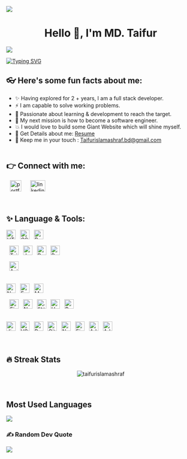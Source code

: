 <img src="https://www.meshdex.com/wp-content/uploads/2018/07/web.gif"><br/>


<h1 align="center">Hello 👋, I'm MD. Taifur</h1>

[![](https://visitcount.itsvg.in/api?id=TaifurIslamAshraf&icon=4&color=0)](https://visitcount.itsvg.in)
<br>

[![Typing SVG](https://readme-typing-svg.herokuapp.com?font=Roboto&size=40&vCenter=true&height=60&lines=A+Full+Stack+Developer;A+React+JS+Developer;A+MERN+Stack+Developer)](https://git.io/typing-svg)

## 👓 Here's some fun facts about me:

- ✨ Having explored for 2 + years, I am a full stack developer.
- ⚡️ I am capable to solve working problems.
- 💫 Passionate about learning & development to reach the target.
- 🚀 My next mission is how to become a software engineer.
- 💥 I would love to build some Giant Website which will shine myself.
- 📝 Get Details about me: [Resume](https://drive.google.com/file/d/1ACkQAuLQJIatCcC5DbcbtIiE7y73vMMu/view)
- 💬 Keep me in your touch : Taifurislamashraf.bd@gmail.com
  <br><br>

## 👉 Connect with me:

<p align="left">
    <a style="margin: 0 10px" href="https://taifurdev.netlify.app/" target="blank" title="Portfolio"><img align="center" src="https://avatars.githubusercontent.com/u/91811028?v=4" alt="portfolio" height="30" width="30" /></a>
    <a style="margin: 0 10px" href="https://www.linkedin.com/in/mdtaifur/" target="blank"><img align="center" src="https://raw.githubusercontent.com/rahuldkjain/github-profile-readme-generator/master/src/images/icons/Social/linked-in-alt.svg" alt="linkedin" height="30" width="40" /></a>
    <!-- <a href="https://twitter.com/itsproali" target="blank"><img align="center" src="https://raw.githubusercontent.com/rahuldkjain/github-profile-readme-generator/master/src/images/icons/Social/twitter.svg" alt="twitter" height="30" width="40" /></a> -->
    <!-- <a style="margin: 0 10px" href="https://fb.com/itsproali" target="blank"><img align="center" src="https://raw.githubusercontent.com/rahuldkjain/github-profile-readme-generator/master/src/images/icons/Social/facebook.svg" alt="facebook" height="30" width="40" /></a>
    <a style="margin: 0 10px" href="https://instagram.com/itsproali" target="blank"><img align="center" src="https://raw.githubusercontent.com/rahuldkjain/github-profile-readme-generator/master/src/images/icons/Social/instagram.svg" alt="instagram" height="30" width="40" /></a> -->
</p><br>

## ✨ Language & Tools:

<p align="left">

<!-- Front End -->
<img src="https://img.shields.io/badge/HTML-282C34?logo=html5&logoColor=E34F26" alt="HTML logo" title="HTML" height="25" />
&nbsp;
<img src="https://img.shields.io/badge/CSS-282C34?logo=css3&logoColor=1572B6" alt="CSS logo" title="CSS" height="25" />
&nbsp;
<img src="https://img.shields.io/badge/Bootstrap-282C34?logo=bootstrap&logoColor=7952B3" alt="Bootstrap logo" title="Bootstrap" height="25" />

&nbsp;
<img src="https://img.shields.io/badge/Tailwind CSS-282C34?logo=tailwindcss&logoColor=06B6D4" alt="Tailwind CSS logo" title="Tailwind CSS" height="25" />
&nbsp;
<img src="https://img.shields.io/badge/JavaScript-282C34?logo=javascript&logoColor=F7DF1E" alt="JavaScript logo" title="JavaScript" height="25" />
&nbsp;
<img src="https://img.shields.io/badge/React JS-282C34?logo=react&logoColor=61DAFB" alt="React JS logo" title="React JS" height="25" />
&nbsp;
<img src="https://img.shields.io/badge/Redux-282C34?logo=redux&logoColor=764ABC" alt="Redux logo" title="Redux" height="25" />

&nbsp;
<img src="https://img.shields.io/badge/Axios-282C34?logo=axios&logoColor=5A29E4" alt="Axios logo" title="Axios" height="25" />

<br>

<!-- Back End -->
<img src="https://img.shields.io/badge/Node JS-282C34?logo=node.js&logoColor=339933" alt="Node JS logo" title="Node JS" height="25" />
&nbsp;
<img src="https://img.shields.io/badge/Express JS-282C34?logo=express&logoColor=000000" alt="Express JS logo" title="Express JS" height="25" />
&nbsp;
<img src="https://img.shields.io/badge/MongoDB-282C34?logo=mongodb&logoColor=47A248" alt="MongoDB logo" title="MongoDB" height="25" />

&nbsp;
<img src="https://img.shields.io/badge/Firebase-282C34?logo=firebase&logoColor=FFCA28" alt="Firebase logo" title="Firebase" height="25" />
&nbsp;
<img src="https://img.shields.io/badge/Nodemon-282C34?logo=nodemon&logoColor=76D04B" alt="Nodemon logo" title="Nodemon" height="25" />
&nbsp;
<img src="https://img.shields.io/badge/.ENV-282C34?logo=dotenv&logoColor=ECD53F" alt=".ENV logo" title=".ENV" height="25" />
&nbsp;
<img src="https://img.shields.io/badge/Heroku-282C34?logo=heroku&logoColor=430098" alt="Heroku logo" title="Heroku" height="25" />
&nbsp;
<img src="https://img.shields.io/badge/Render-282C34?logo=render&logoColor=46E3B7" alt="Render logo" title="Render" height="25" />

<br>

<!-- Tools -->
<img src="https://img.shields.io/badge/Jira-282C34?logo=jira&logoColor=0052CC" alt="Jira logo" title="Jira" height="25" />
&nbsp;
<img src="https://img.shields.io/badge/VS Code-282C34?logo=visual studio code&logoColor=007ACC" alt="VS Code logo" title="VS Code" height="25" />
&nbsp;
<img src="https://img.shields.io/badge/Postman-282C34?logo=postman&logoColor=FF6C37" alt="Postman logo" title="Postman" height="25" />
&nbsp;
<img src="https://img.shields.io/badge/Git-282C34?logo=git&logoColor=F05032" alt="Git logo" title="Git" height="25" />
&nbsp;
<img src="https://img.shields.io/badge/Netlify-282C34?logo=netlify&logoColor=00C7B7" alt="Netlify logo" title="Netlify" height="25" />
&nbsp;
<img src="https://img.shields.io/badge/Figma-282C34?logo=figma&logoColor=F24E1E" alt="Figma logo" title="Figma" height="25" />
&nbsp;
<img src="https://img.shields.io/badge/Adobe Photoshop-282C34?logo=adobe photoshop&logoColor=31A8FF" alt="Adobe Photoshop logo" title="Adobe Photoshop" height="25" />
&nbsp;
<img src="https://img.shields.io/badge/Adobe Illustrator-282C34?logo=adobe illustrator&logoColor=FF9A00" alt="Adobe Illustrator logo" title="Adobe Illustrator" height="25" />

</p><br>

## 🔥 Streak Stats

<p align="center"><img src="https://github-readme-stats.vercel.app/api?username=taifurislamashraf&theme=react&show_icons=true" alt="taifurislamashraf"  /></p>
<br>

## Most Used Languages

![](https://github-readme-stats.vercel.app/api/top-langs/?username=TaifurIslamAshraf&theme=dark&hide_border=false&include_all_commits=true&count_private=true&layout=compact)<br/>

### ✍️ Random Dev Quote
![](https://quotes-github-readme.vercel.app/api?type=horizontal&theme=radical)
